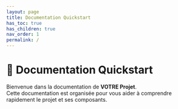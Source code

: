```yaml
---
layout: page
title: Documentation Quickstart
has_toc: true
has_children: true
nav_order: 1
permalink: /
---
```


# 🚀 Documentation Quickstart

Bienvenue dans la documentation de **VOTRE Projet**.  
Cette documentation est organisée pour vous aider à comprendre rapidement le projet et ses composants.
